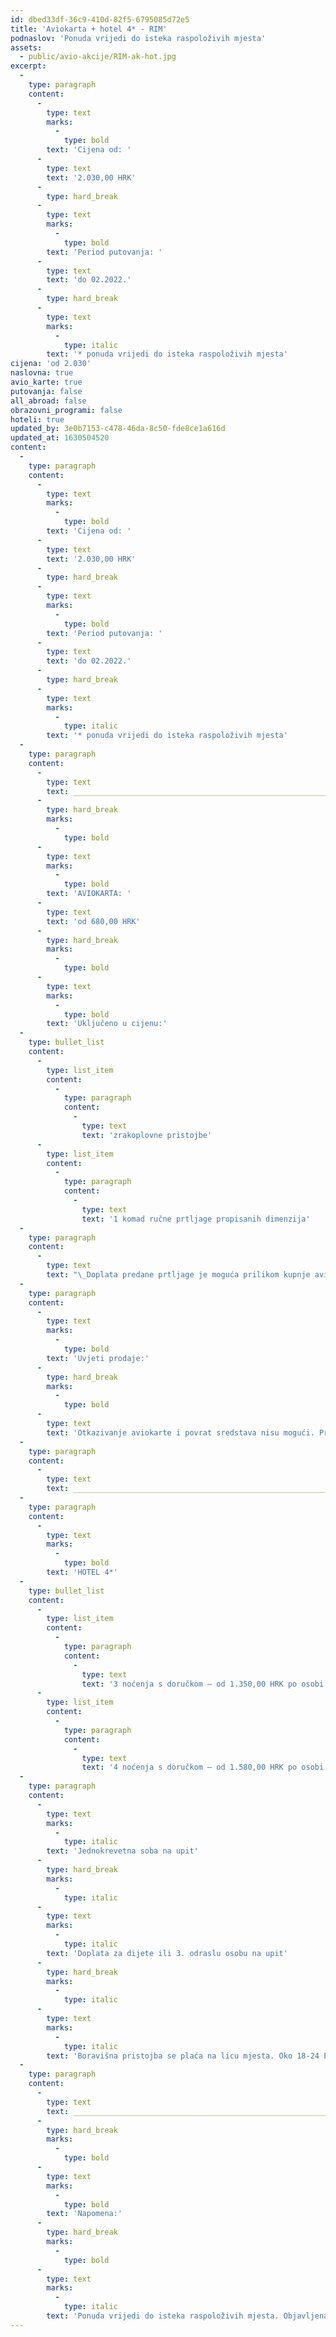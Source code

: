 ```yaml
---
id: dbed33df-36c9-410d-82f5-6795085d72e5
title: 'Aviokarta + hotel 4* - RIM'
podnaslov: 'Ponuda vrijedi do isteka raspoloživih mjesta'
assets:
  - public/avio-akcije/RIM-ak-hot.jpg
excerpt:
  -
    type: paragraph
    content:
      -
        type: text
        marks:
          -
            type: bold
        text: 'Cijena od: '
      -
        type: text
        text: '2.030,00 HRK'
      -
        type: hard_break
      -
        type: text
        marks:
          -
            type: bold
        text: 'Period putovanja: '
      -
        type: text
        text: 'do 02.2022.'
      -
        type: hard_break
      -
        type: text
        marks:
          -
            type: italic
        text: '* ponuda vrijedi do isteka raspoloživih mjesta'
cijena: 'od 2.030'
naslovna: true
avio_karte: true
putovanja: false
all_abroad: false
obrazovni_programi: false
hoteli: true
updated_by: 3e0b7153-c478-46da-8c50-fde8ce1a616d
updated_at: 1630504520
content:
  -
    type: paragraph
    content:
      -
        type: text
        marks:
          -
            type: bold
        text: 'Cijena od: '
      -
        type: text
        text: '2.030,00 HRK'
      -
        type: hard_break
      -
        type: text
        marks:
          -
            type: bold
        text: 'Period putovanja: '
      -
        type: text
        text: 'do 02.2022.'
      -
        type: hard_break
      -
        type: text
        marks:
          -
            type: italic
        text: '* ponuda vrijedi do isteka raspoloživih mjesta'
  -
    type: paragraph
    content:
      -
        type: text
        text: ________________________________________________________________________________
      -
        type: hard_break
        marks:
          -
            type: bold
      -
        type: text
        marks:
          -
            type: bold
        text: 'AVIOKARTA: '
      -
        type: text
        text: 'od 680,00 HRK'
      -
        type: hard_break
        marks:
          -
            type: bold
      -
        type: text
        marks:
          -
            type: bold
        text: 'Uključeno u cijenu:'
  -
    type: bullet_list
    content:
      -
        type: list_item
        content:
          -
            type: paragraph
            content:
              -
                type: text
                text: 'zrakoplovne pristojbe'
      -
        type: list_item
        content:
          -
            type: paragraph
            content:
              -
                type: text
                text: '1 komad ručne prtljage propisanih dimenzija'
  -
    type: paragraph
    content:
      -
        type: text
        text: "\_Doplata predane prtljage je moguća prilikom kupnje aviokarte."
  -
    type: paragraph
    content:
      -
        type: text
        marks:
          -
            type: bold
        text: 'Uvjeti prodaje:'
      -
        type: hard_break
        marks:
          -
            type: bold
      -
        type: text
        text: 'Otkazivanje aviokarte i povrat sredstava nisu mogući. Promjene nisu moguće.'
  -
    type: paragraph
    content:
      -
        type: text
        text: ________________________________________________________________________________
  -
    type: paragraph
    content:
      -
        type: text
        marks:
          -
            type: bold
        text: 'HOTEL 4*'
  -
    type: bullet_list
    content:
      -
        type: list_item
        content:
          -
            type: paragraph
            content:
              -
                type: text
                text: '3 noćenja s doručkom – od 1.350,00 HRK po osobi u dvokrevetnoj sobi'
      -
        type: list_item
        content:
          -
            type: paragraph
            content:
              -
                type: text
                text: '4 noćenja s doručkom – od 1.580,00 HRK po osobi u dvokrevetnoj sobi'
  -
    type: paragraph
    content:
      -
        type: text
        marks:
          -
            type: italic
        text: 'Jednokrevetna soba na upit'
      -
        type: hard_break
        marks:
          -
            type: italic
      -
        type: text
        marks:
          -
            type: italic
        text: 'Doplata za dijete ili 3. odraslu osobu na upit'
      -
        type: hard_break
        marks:
          -
            type: italic
      -
        type: text
        marks:
          -
            type: italic
        text: 'Boravišna pristojba se plaća na licu mjesta. Oko 18-24 EUR po osobi'
  -
    type: paragraph
    content:
      -
        type: text
        text: ________________________________________________________________________________
      -
        type: hard_break
        marks:
          -
            type: bold
      -
        type: text
        marks:
          -
            type: bold
        text: 'Napomena:'
      -
        type: hard_break
        marks:
          -
            type: bold
      -
        type: text
        marks:
          -
            type: italic
        text: 'Ponuda vrijedi do isteka raspoloživih mjesta. Objavljena je najniža moguća cijena. Ukoliko se mjesta po najnižoj cijeni rasprodaju, cijena će biti viša.'
---
```

